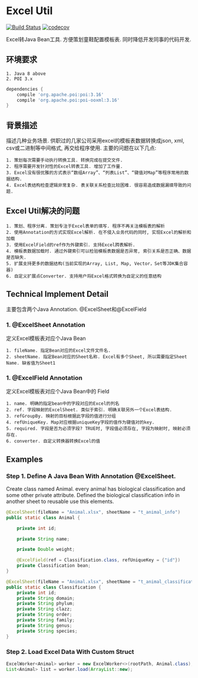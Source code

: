 # Excel Util

[![Build Status](https://travis-ci.org/TinyZzh/ExcelUtil.svg?branch=master)](https://travis-ci.org/TinyZzh/ExcelUtil)
[![codecov](https://codecov.io/gh/TinyZzh/ExcelUtil/branch/master/graph/badge.svg)](https://codecov.io/gh/TinyZzh/ExcelUtil)

Excel转Java Bean工具. 方便策划童鞋配置模板表. 同时降低开发同事的代码开发.

## 环境要求

    1. Java 8 above
    2. POI 3.x
```groovy
dependencies {
    compile 'org.apache.poi:poi:3.16'
    compile 'org.apache.poi:poi-ooxml:3.16'
}
```         

## 背景描述
描述几种业务场景.
供职过的几家公司采用excel的模板表数据转换成json, xml, csv或二进制等中间格式, 再交给程序使用. 主要的问题在以下几点: 

    1. 策划每次需要手动执行转换工具. 转换完成在提交文件. 
    2. 程序需要开发针对性的Excel转表工具. 增加了工作量. 
    3. Excel没有很优雅的方式表示“数组Array”、“列表List”、“键值对Map”等程序常用的数据结构.
    4. Excel表结构检查逻辑非常复杂. 表关联关系检查比较困难. 很容易造成数据漏填导致的问题.

## Excel Util解决的问题
    1. 策划、程序分离. 策划专注于Excel表单的填写. 程序不再关注模板表的解析
    2. 使用Annotation的方式实现Excel解析. 在不侵入业务代码的同时, 实现Excel的解析和加载
    3. 使用ExcelField的ref作为外键索引. 支持Excel跨表解析. 
    4. 模板表数据加载时. 通过外键索引可以检验模板表数据是否异常, 索引关系是否正确、数据是否缺失.
    5. 扩展支持更多的数据结构(当前实现的Array, List, Map, Vector，Set等JDK集合容器)
    6. 自定义扩展点Converter. 支持用户将Excel格式转换为自定义的任意结构

## Technical Implement Detail

主要包含两个Java Annotation. @ExcelSheet和@ExcelField

### 1. @ExcelSheet Annotation
定义Excel模板表对应个Java Bean

    1. fileName. 指定Bean对应的Excel文件文件名.
    2. sheetName. 指定Bean对应的Sheet名称. Excel有多个Sheet, 所以需要指定Sheet Name. 缺省值为Sheet1

### 1. @ExcelField Annotation
定义Excel模板表对应个Java Bean中的 Field

    1. name. 明确的指定bean中的字段对应的Excel的列名
    2. ref. 字段映射的ExcelSheet. 类似于索引. 明确关联另外一个Excel表结构.
    3. refGroupBy. 映射的目标根据此字段的值进行分组
    4. refUniqueKey. Map对应根据uniqueKey字段的值作为键值对的key.
    5. required. 字段是否为必须字段? TRUE时, 字段值必须存在, 字段为映射时, 映射必须存在.
    6. converter. 自定义转换器转换Excel的值


## Examples

### Step 1. Define A Java Bean With Annotation @ExcelSheet. 
Create class named Animal. every animal has biological classification and some other private attribute.
Defined the biological classification info in another sheet to reusable use this elements.
```java
@ExcelSheet(fileName = "Animal.xlsx", sheetName = "t_animal_info")
public static class Animal {

    private int id;

    private String name;

    private Double weight;

    @ExcelField(ref = Classification.class, refUniqueKey = {"id"})
    private Classification bean;
}

@ExcelSheet(fileName = "Animal.xlsx", sheetName = "t_animal_classification")
public static class Classification {
    private int id;
    private String domain;
    private String phylum;
    private String clazz;
    private String order;
    private String family;
    private String genus;
    private String species;
}
```
### Step 2. Load Excel Data With Custom Struct

```java
ExcelWorker<Animal> worker = new ExcelWorker<>(rootPath, Animal.class);
List<Animal> list = worker.load(ArrayList::new);
```